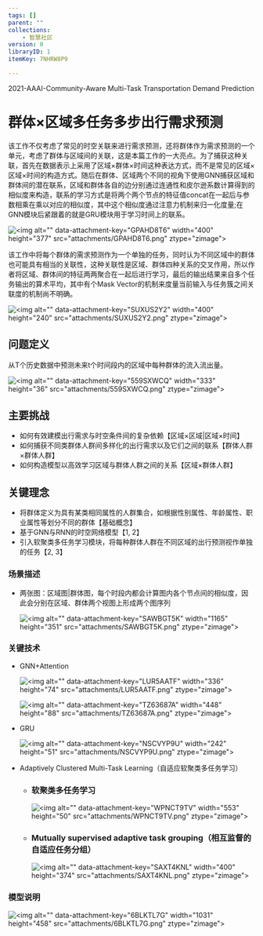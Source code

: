 ```yaml
---
tags: []
parent: ""
collections:
    - 智慧社区
version: 0
libraryID: 1
itemKey: 7NHRW8P9

---
```

2021-AAAI-Community-Aware Multi-Task Transportation Demand Prediction

# 群体×区域多任务多步出行需求预测

该工作不仅考虑了常见的时空关联来进行需求预测，还将群体作为需求预测的一个单元，考虑了群体与区域间的关联，这是本篇工作的一大亮点。为了捕获这种关联，首先在数据表示上采用了区域×群体×时间这种表达方式，而不是常见的区域×区域×时间的构造方式。随后在群体、区域两个不同的视角下使用GNN捕获区域和群体间的潜在联系，区域和群体各自的边分别通过连通性和皮尔逊系数计算得到的相似度来构造，联系的学习方式是将两个两个节点的特征值concat在一起后与参数相乘在乘以对应的相似度，其中这个相似度通过注意力机制来归一化度量;在GNN模块后紧跟着的就是GRU模块用于学习时间上的联系。

![\<img alt="" data-attachment-key="GPAHD8T6" width="400" height="377" src="attachments/GPAHD8T6.png" ztype="zimage">](https://cdn.jsdelivr.net/gh/luojunhui1/BlogPicture//Windows/GPAHD8T6.png)

该工作中将每个群体的需求预测作为一个单独的任务，同时认为不同区域中的群体也可能具有相当的关联性，这种关联性是区域、群体四种关系的交叉作用，所以作者将区域、群体间的特征两两聚合在一起后进行学习，最后的输出结果来自多个任务输出的算术平均，其中有个Mask Vector的机制来度量当前输入与任务簇之间关联度的机制尚不明确。

![\<img alt="" data-attachment-key="SUXUS2Y2" width="400" height="240" src="attachments/SUXUS2Y2.png" ztype="zimage">](https://cdn.jsdelivr.net/gh/luojunhui1/BlogPicture//Windows/SUXUS2Y2.png)

## 问题定义

从T个历史数据中预测未来t个时间段内的区域中每种群体的流入流出量。

![\<img alt="" data-attachment-key="559SXWCQ" width="333" height="36" src="attachments/559SXWCQ.png" ztype="zimage">](https://cdn.jsdelivr.net/gh/luojunhui1/BlogPicture//Windows/559SXWCQ.png)

## 主要挑战

*   如何有效建模出行需求与时空条件间的复杂依赖【区域×区域|区域×时间】
*   如何捕获不同类群体人群间多样化的出行需求以及它们之间的联系【群体人群×群体人群】
*   如何构造模型以高效学习区域与群体人群之间的关系【区域×群体人群】

## 关键理念

*   将群体定义为具有某类相同属性的人群集合，如根据性别属性、年龄属性、职业属性等划分不同的群体【基础概念】
*   基于GNN与RNN的时空网络模型【1, 2】
*   引入软聚类多任务学习模块，将每种群体人群在不同区域的出行预测视作单独的任务【2, 3】

### 场景描述

*   两张图：区域图|群体图，每个时段内都会计算图内各个节点间的相似度，因此会分别在区域、群体两个视图上形成两个图序列

    ![\<img alt="" data-attachment-key="SAWBGT5K" width="1165" height="351" src="attachments/SAWBGT5K.png" ztype="zimage">](https://cdn.jsdelivr.net/gh/luojunhui1/BlogPicture//Windows/SAWBGT5K.png)

### 关键技术

*   GNN+Attention

    ![\<img alt="" data-attachment-key="LUR5AATF" width="336" height="74" src="attachments/LUR5AATF.png" ztype="zimage">](https://cdn.jsdelivr.net/gh/luojunhui1/BlogPicture//Windows/LUR5AATF.png)

    ![\<img alt="" data-attachment-key="TZ63687A" width="448" height="88" src="attachments/TZ63687A.png" ztype="zimage">](https://cdn.jsdelivr.net/gh/luojunhui1/BlogPicture//Windows/TZ63687A.png)

*   GRU

    ![\<img alt="" data-attachment-key="NSCVYP9U" width="242" height="51" src="attachments/NSCVYP9U.png" ztype="zimage">](https://cdn.jsdelivr.net/gh/luojunhui1/BlogPicture//Windows/NSCVYP9U.png)

*   Adaptively Clustered Multi-Task Learning（自适应软聚类多任务学习）

    *   ### **<span style="background-color: rgb(255, 255, 255)">软聚类多任务学习</span>**

        ![\<img alt="" data-attachment-key="WPNCT9TV" width="553" height="50" src="attachments/WPNCT9TV.png" ztype="zimage">](https://cdn.jsdelivr.net/gh/luojunhui1/BlogPicture//Windows/WPNCT9TV.png)

    *   ### **<span style="background-color: rgb(255, 255, 255)">Mutually supervised adaptive task grouping（相互监督的自适应任务分组）</span>**

        ![\<img alt="" data-attachment-key="SAXT4KNL" width="400" height="374" src="attachments/SAXT4KNL.png" ztype="zimage">](https://cdn.jsdelivr.net/gh/luojunhui1/BlogPicture//Windows/SAXT4KNL.png)

### 模型说明

![\<img alt="" data-attachment-key="6BLKTL7G" width="1031" height="458" src="attachments/6BLKTL7G.png" ztype="zimage">](https://cdn.jsdelivr.net/gh/luojunhui1/BlogPicture//Windows/6BLKTL7G.png)
